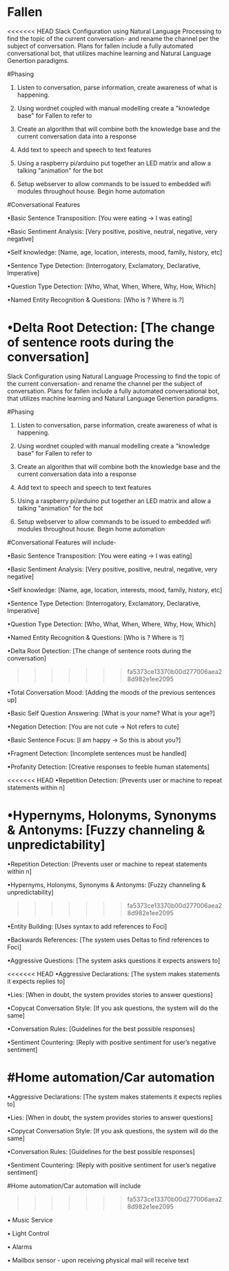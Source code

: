 # Fallen
<<<<<<< HEAD
Slack Configuration using Natural Language Processing to find the topic of the current conversation- and rename the channel per the subject of conversation.  Plans for fallen include a fully automated conversational bot, that utilizes machine learning and Natural Language Genertion paradigms.

#Phasing

1.  Listen to conversation, parse information, create awareness of what is happening.

2.  Using wordnet coupled with manual modelling create a "knowledge base" for Fallen to refer to

3.  Create an algorithm that will combine both the knowledge base and the current conversation data into a response

4.  Add text to speech and speech to text features

5.  Using a raspberry pi/arduino put together an LED matrix and allow a talking "animation" for the bot
 
6.  Setup webserver to allow commands to be issued to embedded wifi modules throughout house.  Begin home automation

#Conversational Features

•Basic Sentence Transposition: [You were eating -> I was eating]

•Basic Sentiment Analysis: [Very positive, positive, neutral, negative, very negative]

•Self knowledge: [Name, age, location, interests, mood, family, history, etc]

•Sentence Type Detection: [Interrogatory, Exclamatory, Declarative, Imperative]

•Question Type Detection: [Who, What, When, Where, Why, How, Which]

•Named Entity Recognition & Questions: [Who is <human>? Where is <Organization>?]

•Delta Root Detection: [The change of sentence roots during the conversation]
=======
Slack Configuration using Natural Language Processing to find the topic of 
the current conversation- and rename the channel per the subject of 
conversation.  Plans for fallen include a fully automated conversational 
bot, that utilizes machine learning and Natural Language Genertion 
paradigms.

#Phasing

1.  Listen to conversation, parse information, create awareness of what is 
happening.

2.  Using wordnet coupled with manual modelling create a "knowledge base" 
for Fallen to refer to

3.  Create an algorithm that will combine both the knowledge base and the 
current conversation data into a response

4.  Add text to speech and speech to text features

5.  Using a raspberry pi/arduino put together an LED matrix and allow a 
talking "animation" for the bot
 
6.  Setup webserver to allow commands to be issued to embedded wifi 
modules throughout house.  Begin home automation

#Conversational Features will include- 

•Basic Sentence Transposition: [You were eating -> I was eating]

•Basic Sentiment Analysis: [Very positive, positive, neutral, negative, 
very negative]

•Self knowledge: [Name, age, location, interests, mood, family, history, 
etc]

•Sentence Type Detection: [Interrogatory, Exclamatory, Declarative, 
Imperative]

•Question Type Detection: [Who, What, When, Where, Why, How, Which]

•Named Entity Recognition & Questions: [Who is <human>? Where is 
<Organization>?]

•Delta Root Detection: [The change of sentence roots during the 
conversation]
>>>>>>> fa5373ce13370b00d277006aea28d982e1ee2095

•Total Conversation Mood: [Adding the moods of the previous sentences up]

•Basic Self Question Answering: [What is your name? What is your age?]

•Negation Detection: [You are not cute -> Not refers to cute]

•Basic Sentence Focus: [I am happy -> So this is about you?]

•Fragment Detection: [Incomplete sentences must be handled]

•Profanity Detection: [Creative responses to feeble human statements]

<<<<<<< HEAD
•Repetition Detection: [Prevents user or machine to repeat statements within n]

•Hypernyms, Holonyms, Synonyms & Antonyms: [Fuzzy channeling & unpredictability]
=======
•Repetition Detection: [Prevents user or machine to repeat statements 
within n]

•Hypernyms, Holonyms, Synonyms & Antonyms: [Fuzzy channeling & 
unpredictability]
>>>>>>> fa5373ce13370b00d277006aea28d982e1ee2095

•Entity Building: [Uses syntax to add references to Foci]

•Backwards References: [The system uses Deltas to find references to Foci]

•Aggressive Questions: [The system asks questions it expects answers to]

<<<<<<< HEAD
•Aggressive Declarations: [The system makes statements it expects replies to]

•Lies: [When in doubt, the system provides stories to answer questions]

•Copycat Conversation Style: [If you ask questions, the system will do the same]

•Conversation Rules: [Guidelines for the best possible responses]

•Sentiment Countering: [Reply with positive sentiment for user’s negative sentiment]


#Home automation/Car automation
=======
•Aggressive Declarations: [The system makes statements it expects replies 
to]

•Lies: [When in doubt, the system provides stories to answer questions]

•Copycat Conversation Style: [If you ask questions, the system will do the 
same]

•Conversation Rules: [Guidelines for the best possible responses]

•Sentiment Countering: [Reply with positive sentiment for user’s negative 
sentiment]


#Home automation/Car automation will include 
>>>>>>> fa5373ce13370b00d277006aea28d982e1ee2095

 • Music Service
 
 • Light Control
 
 • Alarms
 
 • Mailbox sensor - upon receiving physical mail will receive text
 
  
